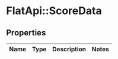 # FlatApi::ScoreData

## Properties
Name | Type | Description | Notes
------------ | ------------- | ------------- | -------------


